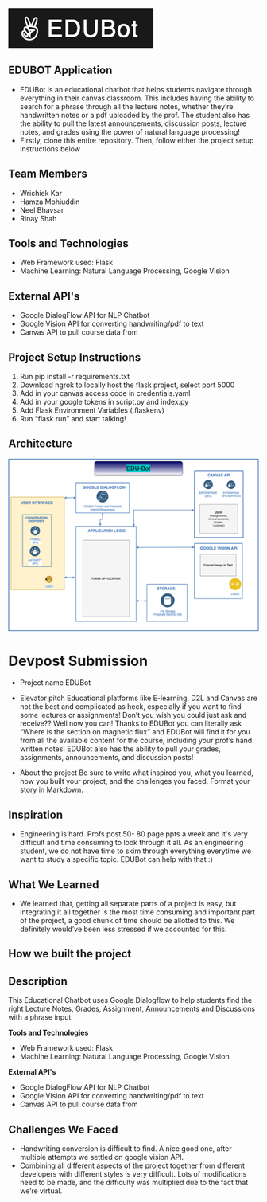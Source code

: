 <img src="EDUBOT Logo.png" >

## EDUBOT Application
* EDUBot is an educational chatbot that helps students navigate through everything in their canvas classroom. This includes having the ability to search for a phrase through all the lecture notes, whether they’re handwritten notes or a pdf uploaded by the prof. The student also has the ability to pull the latest announcements, discussion posts, lecture notes, and grades using the power of natural language processing!
* Firstly, clone this entire repository. Then, follow either the project setup instructions below

## Team Members
* Wrichiek Kar
* Hamza Mohiuddin
* Neel Bhavsar
* Rinay Shah

## Tools and Technologies 
* Web Framework used: Flask 
* Machine Learning: Natural Language Processing, Google Vision

## External API's
* Google DialogFlow API for NLP Chatbot
* Google Vision API for converting handwriting/pdf to text
* Canvas API to pull course data from

## Project Setup Instructions
1. Run pip install -r requirements.txt
2. Download ngrok to locally host the flask project, select port 5000
3. Add in your canvas access code in credentials.yaml
4. Add in your google tokens in script.py and index.py
5. Add Flask Environment Variables (.flaskenv)
6. Run “flask run” and start talking!

## Architecture 
<img src="Architecture.png">

# Devpost Submission

* Project name
EDUBot
* Elevator pitch 
Educational platforms like E-learning, D2L and Canvas are not the best and complicated as heck, especially if you want to find some lectures or assignments! Don’t you wish you could just ask and receive?? Well now you can! Thanks to EDUBot you can literally ask “Where is the section on magnetic flux” and EDUBot will find it for you from all the available content for the course, including your prof’s hand written notes! EDUBot also has the ability to pull your grades, assignments, announcements, and discussion posts!

* About the project
Be sure to write what inspired you, what you learned, how you built your project, and the challenges you faced. Format your story in Markdown.

## Inspiration 
- Engineering is hard. Profs post 50- 80 page ppts a week and it's very difficult and time consuming to look through it all. As an engineering student, we do not have time to skim through everything everytime we want to study a specific topic. EDUBot can help with that :) 

## What We Learned 
- We learned that, getting all separate parts of a project is easy, but integrating it all together is the most time consuming and important part of the project, a good chunk of time should be allotted to this. We definitely would’ve been less stressed if we accounted for this. 

## How we built the project

## Description
This Educational Chatbot uses Google Dialogflow to help students find the right Lecture Notes, Grades, Assignment, Announcements and Discussions with a phrase input. 

<b> Tools and Technologies </b>
* Web Framework used: Flask 
* Machine Learning: Natural Language Processing, Google Vision

<b>External API's </b>
* Google DialogFlow API for NLP Chatbot
* Google Vision API for converting handwriting/pdf to text
* Canvas API to pull course data from


## Challenges We Faced
- Handwriting conversion is difficult to find. A nice good one, after multiple attempts we settled on google vision API. 
- Combining all different aspects of the project together from different developers with different styles is very difficult. Lots of modifications need to be made, and the difficulty was multiplied due to the fact that we’re virtual. 

